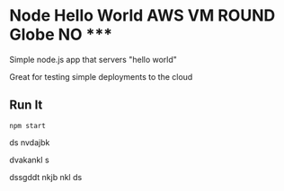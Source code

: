 # Node Hello World AWS VM ROUND Globe NO ***

Simple node.js app that servers "hello world"

Great for testing simple deployments to the cloud

## Run It

`npm start`

ds
nvdajbk


dvakankl
s

dssgddt
nkjb
nkl
ds
